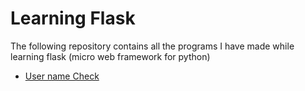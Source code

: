 # Learning Flask
The following repository contains all the programs I have made while learning flask (micro web framework for python)
<ul>
  <li><a href='https://github.com/stqc/learning_flask/tree/master/username_check'> User name Check </a></li>
